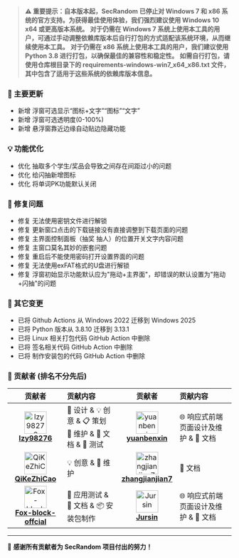 > **⚠️ 重要提示：自本版本起，SecRandom 已停止对 Windows 7 和 x86 系统的官方支持。为获得最佳使用体验，我们强烈建议使用 Windows 10 x64 或更高版本系统。**
> **对于仍需在 Windows 7 系统上使用本工具的用户，可通过手动调整依赖库版本后自行打包的方式适配该系统环境，从而继续使用本工具。**
> **对于仍需在 x86 系统上使用本工具的用户，我们建议使用 Python 3.8 进行打包，以确保最佳的兼容性和稳定性。**
> **如需自行打包，请使用仓库根目录下的 requirements-windows-win7_x64_x86.txt 文件，其中包含了适用于这些系统的依赖库版本信息。**

### 🚀 主要更新

- 新增 浮窗可选显示“图标+文字”“图标”“文字”
- 新增 浮窗可选透明度(0-100%)
- 新增 悬浮窗靠近边缘自动贴边隐藏功能

### 💡 功能优化

- 优化 抽取多个学生/奖品会导致之间存在间距过小的问题
- 优化 给闪抽新增图标
- 优化 将单词PK功能默认关闭

### 🐛 修复问题

- 修复 无法使用密钥文件进行解锁
- 修复 更新窗口点击的下载链接没有直接调整到下载页面的问题
- 修复 主界面控制面板（抽奖 抽人）的位置开关文字内容问题
- 修复 主窗口莫名其妙的嵌套问题
- 修复 重启后不能使用密码打开设置界面的问题
- 修复 无法使用exFAT格式的U盘进行解锁
- 修复 浮窗初始显示功能默认应为"拖动+主界面"，却错误的默认设置为"拖动+闪抽"的问题

### 🔧 其它变更

- 已将 Github Actions 从 Windows 2022 迁移到 Windows 2025
- 已将 Python 版本从 3.8.10 迁移到 3.13.1
- 已将 Linux 相关打包代码 GitHub Action 中删除
- 已将 签名相关代码 GitHub Action 中删除
- 已将 制作安装包的代码 GitHub Action 中删除

### 🙏 贡献者 (排名不分先后)

<div align="left">

| 贡献者 | 贡献内容 | 贡献者 | 贡献内容 |
|:------:|:----------|:------:|:----------|
| <img src="https://github.com/SECTL/SecRandom/raw/main/app/resource/icon/contributor1.png" width="50px;" alt="lzy98276"/> <br> [**lzy98276**](https://github.com/lzy98276) | 🎨 设计 & 💡 创意 & 📋 策划 <br> 🔧 维护 & 📝 文档 & 🧪 测试 | <img src="https://github.com/SECTL/SecRandom/raw/main/app/resource/icon/contributor4.png" width="50px;" alt="yuanbenxin"/> <br> [**yuanbenxin**](https://github.com/yuanbenxin) | 🌐 响应式前端页面设计及维护 & 📝 文档 |
| <img src="https://github.com/SECTL/SecRandom/raw/main/app/resource/icon/contributor2.png" width="50px;" alt="QiKeZhiCao"/> <br> [**QiKeZhiCao**](https://github.com/QiKeZhiCao) | 💡 创意 & 🔧 维护 | <img src="https://github.com/SECTL/SecRandom/raw/main/app/resource/icon/contributor5.png" width="50px;" alt="zhangjianjian7"/> <br> [**zhangjianjian7**](https://github.com/zhangjianjian7) | 📝 文档 |
| <img src="https://github.com/SECTL/SecRandom/raw/main/app/resource/icon/contributor3.png" width="50px;" alt="Fox-block-offcial"/> <br> [**Fox-block-offcial**](https://github.com/Fox-block-offcial) | 🧪 应用测试 & 📝 文档 & 📦 安装包制作 | <img src="https://github.com/SECTL/SecRandom/raw/main/app/resource/icon/contributor6.png" width="50px;" alt="Jursin"/> <br> [**Jursin**](https://github.com/Jursin) | 🌐 响应式前端页面设计及维护 & 📝 文档 |
</div>

---

💝 **感谢所有贡献者为 SecRandom 项目付出的努力！**